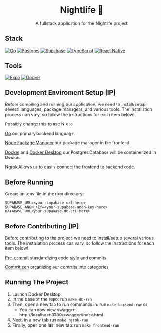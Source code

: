 <div align="center">
<h1>Nightlife 🌃</h1>
  <div>
      A fullstack application for the Nightlife project
  </div>
</div>

## Stack

[![Go](https://img.shields.io/badge/go-%2300ADD8.svg?style=for-the-badge&logo=go&logoColor=white)](https://go.dev/doc/)
[![Postgres](https://img.shields.io/badge/postgres-%23316192.svg?style=for-the-badge&logo=postgresql&logoColor=white)](https://www.postgresql.org/)
[![Supabase](https://img.shields.io/badge/supabase-black?logo=supabase&style=for-the-badge)](https://supabase.com/)
[![TypeScript](https://img.shields.io/badge/typescript-%23007ACC.svg?style=for-the-badge&logo=typescript&logoColor=white)](https://www.typescriptlang.org/)
[![React Native](https://img.shields.io/badge/react_native-%2320232a.svg?style=for-the-badge&logo=react&logoColor=%2361DAFB)](https://reactnative.dev/)

## Tools

[![Expo](https://img.shields.io/badge/expo-1C1E24?style=for-the-badge&logo=expo&logoColor=#D04A37)](https://docs.expo.dev/)
[![Docker](https://img.shields.io/badge/docker-%230db7ed.svg?style=for-the-badge&logo=docker&logoColor=white)](https://www.docker.com/)

## Development Enviroment Setup [IP]

Before compiling and running our application, we need to install/setup several
languages, package managers, and various tools. The installation process can
vary, so follow the instructions for each item below!

Possibly change this to use Nix :o

[Go](https://go.dev/doc/install) our primary backend language.

[Node Package Manager](https://docs.npmjs.com/downloading-and-installing-node-js-and-npm)
our package manager in the frontend.

[Docker](https://www.docker.com/get-started/) and
[Docker Desktop](https://www.docker.com/products/docker-desktop/) our Postgres
Database will be containerized in Docker.

[Ngrok](https://ngrok.com/docs/getting-started/) Allows us to easily connect the
frontend to backend code.

## Before Running

Create an .env file in the root directory:

```
SUPABASE_URL=<your-supabase-url-here>
SUPABASE_ANON_KEY=<your-supabase-anon-key-here>
DATABASE_URL<your-supabase-db-url-here>
```

## Before Contributing [IP]

Before contributing to the project, we need to install/setup several various
tools. The installation process can vary, so follow the instructions for each
item below!

[Pre-commit](https://pre-commit.com) standardizing code style and commits

[Commitizen](https://commitizen-tools.github.io/commitizen/) organizing our
commits into categories

## Running The Project

1. Launch Docker Desktop
2. In the base of the repo: run `make db-run`
3. Then, open a new tab to run commands in: run `make backend-run` or
   - You can now view swagger: http://localhost:8080/swagger/index.html
4. Next, in a new tab run `make ngrok-run`
5. Finally, open one last new tab: run `make frontend-run`
